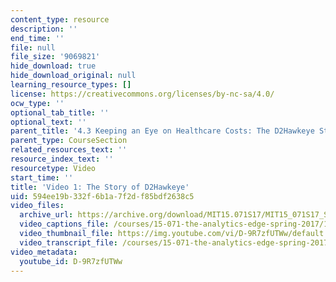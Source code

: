 ```yaml
---
content_type: resource
description: ''
end_time: ''
file: null
file_size: '9069821'
hide_download: true
hide_download_original: null
learning_resource_types: []
license: https://creativecommons.org/licenses/by-nc-sa/4.0/
ocw_type: ''
optional_tab_title: ''
optional_text: ''
parent_title: '4.3 Keeping an Eye on Healthcare Costs: The D2Hawkeye Story '
parent_type: CourseSection
related_resources_text: ''
resource_index_text: ''
resourcetype: Video
start_time: ''
title: 'Video 1: The Story of D2Hawkeye'
uid: 594ee19b-332f-6b1a-7f2d-f85bdf2638c5
video_files:
  archive_url: https://archive.org/download/MIT15.071S17/MIT15_071S17_Session_4.3.01_300k.mp4
  video_captions_file: /courses/15-071-the-analytics-edge-spring-2017/19172bb413a45593854b8af36764d1b9_D-9R7zfUTWw.vtt
  video_thumbnail_file: https://img.youtube.com/vi/D-9R7zfUTWw/default.jpg
  video_transcript_file: /courses/15-071-the-analytics-edge-spring-2017/934aa17f83cb7f96495cdfc09136d1e4_D-9R7zfUTWw.pdf
video_metadata:
  youtube_id: D-9R7zfUTWw
---
```

